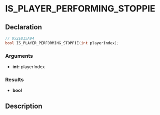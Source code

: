 # IS_PLAYER_PERFORMING_STOPPIE

## Declaration
```cpp
// 0x2E815A94
bool IS_PLAYER_PERFORMING_STOPPIE(int playerIndex);
```

### Arguments
- **int:** playerIndex

### Results
- **bool**

## Description
